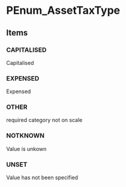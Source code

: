 # PEnum_AssetTaxType


<!-- end of short definition -->
## Items

### CAPITALISED
Capitalised

### EXPENSED
Expensed

### OTHER
required category not on scale

### NOTKNOWN
Value is unkown

### UNSET
Value has not been specified
